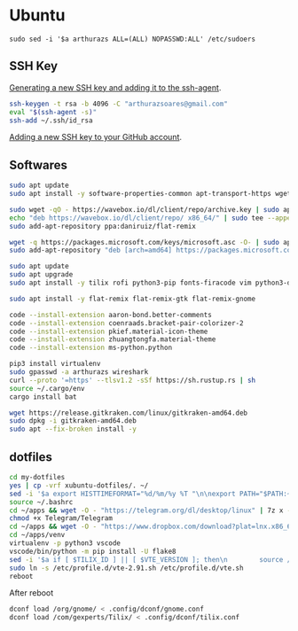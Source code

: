 # Ubuntu

`sudo sed -i '$a arthurazs ALL=(ALL) NOPASSWD:ALL' /etc/sudoers`

## SSH Key

[Generating a new SSH key and adding it to the ssh-agent](https://help.github.com/articles/generating-a-new-ssh-key-and-adding-it-to-the-ssh-agent/).

```bash
ssh-keygen -t rsa -b 4096 -C "arthurazsoares@gmail.com"
eval "$(ssh-agent -s)"
ssh-add ~/.ssh/id_rsa
```

[Adding a new SSH key to your GitHub account](https://help.github.com/articles/adding-a-new-ssh-key-to-your-github-account/).

## Softwares

```bash
sudo apt update
sudo apt install -y software-properties-common apt-transport-https wget

sudo wget -qO - https://wavebox.io/dl/client/repo/archive.key | sudo apt-key add -
echo "deb https://wavebox.io/dl/client/repo/ x86_64/" | sudo tee --append /etc/apt/sources.list.d/wavebox.list
sudo add-apt-repository ppa:daniruiz/flat-remix

wget -q https://packages.microsoft.com/keys/microsoft.asc -O- | sudo apt-key add -
sudo add-apt-repository "deb [arch=amd64] https://packages.microsoft.com/repos/vscode stable main"

sudo apt update
sudo apt upgrade
sudo apt install -y tilix rofi python3-pip fonts-firacode vim python3-distutils wireshark git p7zip-full vlc nemo dconf-editor wavebox ttf-mscorefonts-installer llvm clang curl code gnome-tweak-tool chrome-gnome-shell

sudo apt install -y flat-remix flat-remix-gtk flat-remix-gnome

code --install-extension aaron-bond.better-comments
code --install-extension coenraads.bracket-pair-colorizer-2
code --install-extension pkief.material-icon-theme
code --install-extension zhuangtongfa.material-theme
code --install-extension ms-python.python

pip3 install virtualenv
sudo gpasswd -a arthurazs wireshark
curl --proto '=https' --tlsv1.2 -sSf https://sh.rustup.rs | sh
source ~/.cargo/env
cargo install bat

wget https://release.gitkraken.com/linux/gitkraken-amd64.deb
sudo dpkg -i gitkraken-amd64.deb
sudo apt --fix-broken install -y
```

## dotfiles

```bash
cd my-dotfiles
yes | cp -vrf xubuntu-dotfiles/. ~/
sed -i '$a export HISTTIMEFORMAT="%d/%m/%y %T "\n\nexport PATH="$PATH:~/.local/bin"' ~/.bashrc
source ~/.bashrc
cd ~/apps && wget -O - "https://telegram.org/dl/desktop/linux" | 7z x -si -txz -so | 7z x -si -ttar
chmod +x Telegram/Telegram
cd ~/apps && wget -O - "https://www.dropbox.com/download?plat=lnx.x86_64" | tar xzf -
cd ~/apps/venv
virtualenv -p python3 vscode
vscode/bin/python -m pip install -U flake8
sed -i '$a if [ $TILIX_ID ] || [ $VTE_VERSION ]; then\n        source /etc/profile.d/vte.sh\nfi' ~/.bashrc
sudo ln -s /etc/profile.d/vte-2.91.sh /etc/profile.d/vte.sh
reboot
```

After reboot

```bash
dconf load /org/gnome/ < .config/dconf/gnome.conf
dconf load /com/gexperts/Tilix/ < .config/dconf/tilix.conf
```
